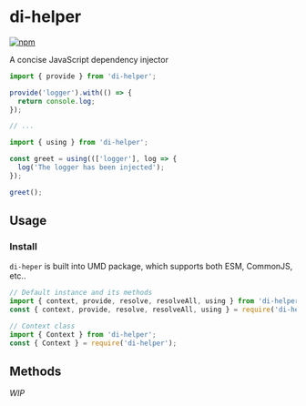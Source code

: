# di-helper

<a href="http://npmjs.com/di-helper">
  <img src="https://img.shields.io/npm/v/di-helper.svg?style=flat-square" alt="npm">
</a>

A concise JavaScript dependency injector

```javascript
import { provide } from 'di-helper';

provide('logger').with(() => {
  return console.log;
});

// ...

import { using } from 'di-helper';

const greet = using((['logger'], log => {
  log('The logger has been injected');
});

greet();
```

## Usage

### Install

`di-heper` is built into UMD package, which supports both ESM, CommonJS, etc..

```javascript
// Default instance and its methods
import { context, provide, resolve, resolveAll, using } from 'di-helper';
const { context, provide, resolve, resolveAll, using } = require('di-helper');

// Context class
import { Context } from 'di-helper';
const { Context } = require('di-helper');
```

## Methods

_WIP_

